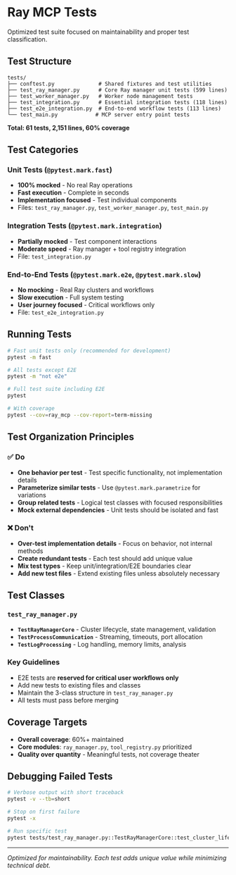 # Ray MCP Tests

Optimized test suite focused on maintainability and proper test classification.

## Test Structure

```
tests/
├── conftest.py              # Shared fixtures and test utilities
├── test_ray_manager.py      # Core Ray manager unit tests (599 lines)
├── test_worker_manager.py   # Worker node management tests
├── test_integration.py      # Essential integration tests (118 lines)
├── test_e2e_integration.py  # End-to-end workflow tests (113 lines)
└── test_main.py            # MCP server entry point tests
```

**Total: 61 tests, 2,151 lines, 60% coverage**

## Test Categories

### Unit Tests (`@pytest.mark.fast`)
- **100% mocked** - No real Ray operations
- **Fast execution** - Complete in seconds
- **Implementation focused** - Test individual components
- Files: `test_ray_manager.py`, `test_worker_manager.py`, `test_main.py`

### Integration Tests (`@pytest.mark.integration`)
- **Partially mocked** - Test component interactions
- **Moderate speed** - Ray manager + tool registry integration
- File: `test_integration.py`

### End-to-End Tests (`@pytest.mark.e2e`, `@pytest.mark.slow`)
- **No mocking** - Real Ray clusters and workflows
- **Slow execution** - Full system testing
- **User journey focused** - Critical workflows only
- File: `test_e2e_integration.py`

## Running Tests

```bash
# Fast unit tests only (recommended for development)
pytest -m fast

# All tests except E2E
pytest -m "not e2e"

# Full test suite including E2E
pytest

# With coverage
pytest --cov=ray_mcp --cov-report=term-missing
```

## Test Organization Principles

### ✅ Do
- **One behavior per test** - Test specific functionality, not implementation details
- **Parameterize similar tests** - Use `@pytest.mark.parametrize` for variations
- **Group related tests** - Logical test classes with focused responsibilities
- **Mock external dependencies** - Unit tests should be isolated and fast

### ❌ Don't
- **Over-test implementation details** - Focus on behavior, not internal methods
- **Create redundant tests** - Each test should add unique value
- **Mix test types** - Keep unit/integration/E2E boundaries clear
- **Add new test files** - Extend existing files unless absolutely necessary

## Test Classes

### `test_ray_manager.py`
- **`TestRayManagerCore`** - Cluster lifecycle, state management, validation
- **`TestProcessCommunication`** - Streaming, timeouts, port allocation
- **`TestLogProcessing`** - Log handling, memory limits, analysis

### Key Guidelines
- E2E tests are **reserved for critical user workflows only**
- Add new tests to existing files and classes
- Maintain the 3-class structure in `test_ray_manager.py`
- All tests must pass before merging

## Coverage Targets
- **Overall coverage**: 60%+ maintained
- **Core modules**: `ray_manager.py`, `tool_registry.py` prioritized
- **Quality over quantity** - Meaningful tests, not coverage theater

## Debugging Failed Tests

```bash
# Verbose output with short traceback
pytest -v --tb=short

# Stop on first failure
pytest -x

# Run specific test
pytest tests/test_ray_manager.py::TestRayManagerCore::test_cluster_lifecycle
```

---

*Optimized for maintainability. Each test adds unique value while minimizing technical debt.*